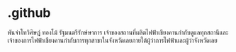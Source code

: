 # .github
พันจ่าโทวิศิษฎ์ ทองโม้ รัฐมนตรีรักษ์ษาการ เจ้าของสถานที่ผลิตไฟฟ้าเชียงคานกำกับดูแลทุกสถานีและเจ้าของการไฟฟ้าเชียงคานกำกับการทุกสาขาในจังหวัดเลยภายใต้ผู้ว่าการไฟฟ้าและผู้ว่าจังหวัดเลย

